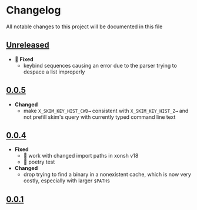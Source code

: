 # Changelog
All notable changes to this project will be documented in this file

[unreleased]: https://github.com/eugenesvk/xontrib-skim/compare/0.0.5...HEAD
## [Unreleased]
<!-- - ✨ __Added__ -->
  <!-- + new features -->
<!-- - Δ __Changed__ -->
  <!-- + changes in existing functionality -->
<!-- - 🐞 __Fixed__ -->
  <!-- + bug fixes -->
<!-- - 💩 __Deprecated__ -->
  <!-- + soon-to-be removed features -->
<!-- - 🗑️ __Removed__ -->
  <!-- + now removed features -->
<!-- - 🔒 __Security__ -->
  <!-- + vulnerabilities -->

- 🐞 __Fixed__
  + keybind sequences causing an error due to the parser trying to despace a list improperly

[0.0.5]: https://github.com/eugenesvk/xontrib-skim/releases/tag/0.0.5
## [0.0.5]
  - __Changed__
    + make `X_SKIM_KEY_HIST_CWD→` consistent with `X_SKIM_KEY_HIST_Z→` and not prefill skim's query with currently typed command line text

[0.0.4]: https://github.com/eugenesvk/xontrib-skim/releases/tag/0.0.4
## [0.0.4]
  - __Fixed__
    + 🐞 work with changed import paths in xonsh v18
    + 🐞 poetry test
  - __Changed__
    + drop trying to find a binary in a nonexistent cache, which is now very costly, especially with larger `$PATH`s

[0.0.1]: https://github.com/eugenesvk/xontrib-skim/releases/tag/0.0.1
## [0.0.1]
